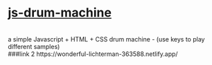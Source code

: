 # <a href=https://wonderful-lichterman-363588.netlify.app/>js-drum-machine</a>

<br>
a simple Javascript + HTML + CSS drum machine - (use keys to play different samples)
<br>
###link 2
https://wonderful-lichterman-363588.netlify.app/
